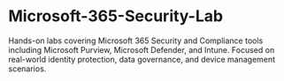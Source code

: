 # Microsoft-365-Security-Lab
Hands-on labs covering Microsoft 365 Security and Compliance tools including Microsoft Purview, Microsoft Defender, and Intune. Focused on real-world identity protection, data governance, and device management scenarios.
